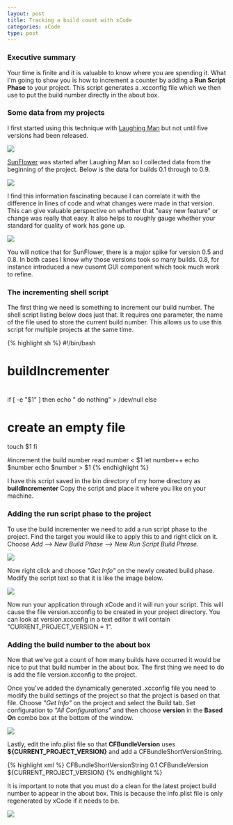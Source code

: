 ```yaml
--- 
layout: post
title: Tracking a build count with xCode
categories: xCode
type: post
---
```



### Executive summary

Your time is finite and it is valuable to know where you are spending it.  What I'm going to show you is how to increment a counter by adding a **Run Script Phase** to your project.  This script generates a .xcconfig file which we then use to put the build number directly in the about box.

### Some data from my projects

I first started using this technique with [Laughing Man][LaughingMan] but not until five versions had been released.

<img src="/notcocoa/images/lmanbuildchart.jpg"  />

[SunFlower][SunFlower] was started after Laughing Man so I collected data from the beginning of the project. Below is the data for builds 0.1 through to 0.9.

<img src="/notcocoa/images/sflowerbuildchart.jpg"  />

I find this information fascinating because I can correlate it with the difference in lines of code and what changes were made in that version.  This can give valuable perspective on whether that "easy new feature" or change was really that easy.   It also helps to roughly gauge whether your standard for quality of work has gone up.

<img src="/notcocoa/images/sflowerbuildgraph.jpg" />

You will notice that for SunFlower, there is a major spike for version 0.5 and 0.8.  In both cases I know why those versions took so many builds.  0.8, for instance introduced  a new cusomt GUI component which took much work to refine.

### The incrementing shell script

The first thing we need is something to increment our build number.  The shell script listing below does just that.  It requires one parameter, the name of the file used to store the current build number.  This allows us to use this script for multiple projects at the same time.

{% highlight sh %}
#!/bin/bash
#
# buildIncrementer
#
if [ -e "$1" ]
then
  echo " do nothing" > /dev/null
else
  # create an empty file
  touch $1
fi

#increment the build number
read number  < $1
let number++
echo $number
echo $number > $1
{% endhighlight %}

I have this script saved in the bin directory of my home directory as **buildIncrementer**  Copy the script and place it where you like on your machine.

### Adding the run script phase to the project

To use the build incrementer we need to add a run script phase to the project.  Find the target you would like to apply this to and right click on it.  Choose *Add --> New Build Phase --> New Run Script Build Phrase*.

<img src="/notcocoa/images/addingbuildphase.jpg" />

Now right click and choose *"Get Info"* on the newly created build phase.  Modify the script text so that it is like the image below.

<img src="/notcocoa/images/runscript.jpg" />

Now run your application through xCode and it will run your script.  This will cause the file version.xcconfig to be created in your project directory.  You can look at version.xcconfig in a text editor it will contain "CURRENT\_PROJECT\_VERSION = 1".

### Adding the build number to the about box

Now that we've got a count of how many builds have occurred it would be nice to put that build number in the about box.  The first thing we need to do is add the file version.xcconfig to the project.

Once you've added the dynamically generated .xcconfig file you need to modify the build settings of the project so that the project is based on that file.  Choose *"Get Info"* on the project and select the Build tab.  Set configuration to *"All Configurations"* and then choose **version** in the **Based On** combo box at the bottom of the window.

<img src="/notcocoa/images/basedon.jpg" />

Lastly, edit the info.plist file so that **CFBundleVersion** uses **${CURRENT\_PROJECT\_VERSION}** and add a CFBundleShortVersionString.

{% highlight xml %}
<key>CFBundleShortVersionString</key>
<string>0.1</string>
<key>CFBundleVersion</key>
<string>${CURRENT_PROJECT_VERSION}</string>
{% endhighlight %}

It is important to note that you must do a clean for the latest project build number to appear in the about box.  This is because the info.plist file is only regenerated by xCode if it needs to be.

<img src="/notcocoa/images/aboutbox.jpg" />


[LaughingMan]: http://allusions.sourceforge.net/laughMan/
[Sunflower]: http://sunflower.preenandprune.com
